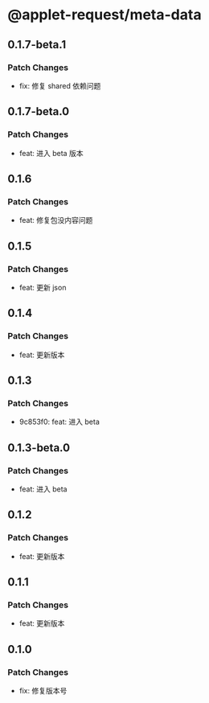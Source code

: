 # @applet-request/meta-data

## 0.1.7-beta.1

### Patch Changes

- fix: 修复 shared 依赖问题

## 0.1.7-beta.0

### Patch Changes

- feat: 进入 beta 版本

## 0.1.6

### Patch Changes

- feat: 修复包没内容问题

## 0.1.5

### Patch Changes

- feat: 更新 json

## 0.1.4

### Patch Changes

- feat: 更新版本

## 0.1.3

### Patch Changes

- 9c853f0: feat: 进入 beta

## 0.1.3-beta.0

### Patch Changes

- feat: 进入 beta

## 0.1.2

### Patch Changes

- feat: 更新版本

## 0.1.1

### Patch Changes

- feat: 更新版本

## 0.1.0

### Patch Changes

- fix: 修复版本号
